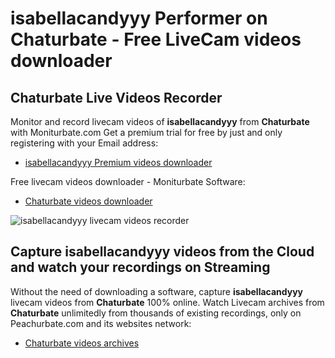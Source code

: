 # isabellacandyyy Performer on Chaturbate - Free LiveCam videos downloader

## Chaturbate Live Videos Recorder

Monitor and record livecam videos of **isabellacandyyy** from **Chaturbate** with Moniturbate.com
Get a premium trial for free by just and only registering with your Email address:
* [isabellacandyyy Premium videos downloader](https://moniturbate.com/request-demo-licence-key.html)

Free livecam videos downloader - Moniturbate Software:
* [Chaturbate videos downloader](https://moniturbate.com/moniturbate-download-software.html)

![isabellacandyyy livecam videos recorder](https://peachurnet.com/templates/moniturbate-software.png)


## Capture isabellacandyyy videos from the Cloud and watch your recordings on Streaming

Without the need of downloading a software, capture **isabellacandyyy** livecam videos from **Chaturbate** 100% online.
Watch Livecam archives from **Chaturbate** unlimitedly from thousands of existing recordings, only on Peachurbate.com and its websites network:
* [Chaturbate videos archives](https://peachurnet.com/)